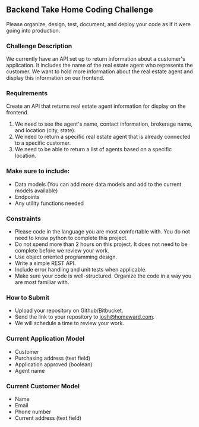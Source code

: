 ## Backend Take Home Coding Challenge

Please organize, design, test, document, and deploy your code as if it were going into production.

### Challenge Description

We currently have an API set up to return information about a customer's application. It includes the name of
the real estate agent who represents the customer. We want to hold more information about the real estate agent and
display this information on our frontend.

### Requirements
Create an API that returns real estate agent information for display on the frontend. 
1. We need to see the agent's name, contact information, brokerage name, and location (city, state). 
1. We need to return a specific real estate agent that is already connected to a specific customer. 
1. We need to be able to return a list of agents based on a specific location.

### Make sure to include:
- Data models (You can add more data models and add to the current models available)
- Endpoints
- Any utility functions needed

### Constraints
- Please code in the language you are most comfortable with. You do not need to know python to complete this project.
- Do not spend more than 2 hours on this project. It does not need to be complete before we review your work. 
- Use object oriented programming design. 
- Write a simple REST API.
- Include error handling and unit tests when applicable.
- Make sure your code is well-structured. Organize the code in a way you are most familiar with.

### How to Submit
- Upload your repository on Github/Bitbucket.
- Send the link to your repository to josh@homeward.com.
- We will schedule a time to review your work.

### Current Application Model
- Customer
- Purchasing address (text field)
- Application approved (boolean)
- Agent name

### Current Customer Model
- Name
- Email
- Phone number
- Current address (text field)
